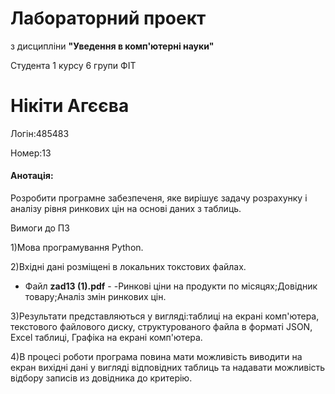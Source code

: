 # Лабораторний проект
з дисципліни **"Уведення в комп'ютерні науки"**

Студента 1 курсу 6 групи ФІТ

# Нікіти Агєєва

Логін:485483

Номер:13

#### Анотація:

Розробити програмне забезпеченя, яке вирішує задачу розрахунку і аналізу рівня ринкових цін на основі даних з таблиць.

Вимоги до ПЗ

1)Мова програмування Python.

2)Вхідні дані розміщені в локальних токстових файлах.

- Файл **zad13 (1).pdf** -
         -Ринкові ціни на продукти по місяцях;Довідник товару;Аналіз змін ринкових цін.

3)Результати представляються у вигляді:таблиці на екрані комп'ютера, текстового файлового диску, структурованого файла в форматі JSON, Excel таблиці, Графіка на екрані комп'ютера.

4)В процесі роботи програма повина мати можливість виводити на екран вихідні дані у вигляді відповідних таблиць та надавати можливість відбору записів из довідника до критерію.
